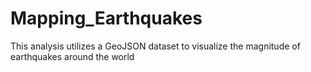 # Mapping_Earthquakes
This analysis utilizes a GeoJSON dataset to visualize the magnitude of earthquakes around the world
